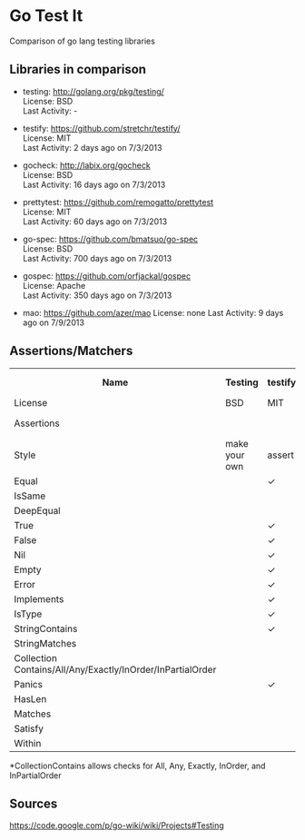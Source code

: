 # Go Test It

Comparison of go lang testing libraries

## Libraries in comparison

*   testing: http://golang.org/pkg/testing/  
    License: BSD  
	Last Activity: -  
	
*   testify: https://github.com/stretchr/testify/  
    License: MIT  
	Last Activity: 2 days ago on 7/3/2013
	
*   gocheck: http://labix.org/gocheck  
    License: BSD  
	Last Activity: 16 days ago on 7/3/2013
	
*   prettytest: https://github.com/remogatto/prettytest  
    License: MIT  
	Last Activity: 60 days ago on 7/3/2013
	
*   go-spec: https://github.com/bmatsuo/go-spec  
    License: BSD  
	Last Activity: 700 days ago on 7/3/2013
	
*   gospec: https://github.com/orfjackal/gospec  
    License: Apache  
	Last Activity: 350 days ago on 7/3/2013

*   mao: https://github.com/azer/mao
    License: none
    Last Activity: 9 days ago on 7/9/2013

## Assertions/Matchers

<table><tbody><tr><th>Name</th><th>Testing</th><th>testify</th><th>gocheck</th><th>prettytest</th><th>go-spec</th><th>gospec</th><th>mao</th></tr><tr><td>License</td><td>BSD</td><td>MIT</td><td>BSD</td><td>MIT</td><td>BSD</td><td>Apache</td><td>none</td></tr><tr><td>Assertions</td><td> </td><td> </td><td> </td><td>uses gocheck</td><td> </td><td> </td><td> </td></tr><tr><td>Style</td><td>make your own</td><td>assert</td><td>spec</td><td>spec</td><td>spec</td><td>spec</td><td>spec</td></tr><tr><td>Equal</td><td> </td><td>✓</td><td>✓</td><td>✓</td><td>✓</td><td>✓</td><td>✓</td></tr><tr><td>IsSame</td><td> </td><td> </td><td> </td><td> </td><td> </td><td>✓</td><td> </td></tr><tr><td>DeepEqual</td><td> </td><td> </td><td>✓</td><td>✓</td><td> </td><td> </td><td> </td></tr><tr><td>True</td><td> </td><td>✓</td><td> </td><td> </td><td> </td><td>✓</td><td> </td></tr><tr><td>False</td><td> </td><td>✓</td><td> </td><td> </td><td> </td><td>✓</td><td> </td></tr><tr><td>Nil</td><td> </td><td>✓</td><td>✓</td><td>✓</td><td> </td><td>✓</td><td>✓</td></tr><tr><td>Empty</td><td> </td><td>✓</td><td> </td><td> </td><td> </td><td> </td><td> </td></tr><tr><td>Error</td><td> </td><td>✓</td><td>✓</td><td>✓</td><td>✓</td><td> </td><td> </td></tr><tr><td>Implements</td><td> </td><td>✓</td><td>✓</td><td>✓</td><td> </td><td> </td><td> </td></tr><tr><td>IsType</td><td> </td><td>✓</td><td>✓</td><td>✓</td><td> </td><td> </td><td> </td></tr><tr><td>StringContains</td><td> </td><td>✓</td><td> </td><td> </td><td> </td><td> </td><td> </td></tr><tr><td>StringMatches</td><td> </td><td> </td><td>✓</td><td>✓</td><td> </td><td> </td><td> </td></tr><tr><td>Collection Contains/All/Any/Exactly/InOrder/InPartialOrder</td><td> </td><td> </td><td> </td><td> </td><td> </td><td>✓</td><td> </td></tr><tr><td>Panics</td><td> </td><td>✓</td><td>✓</td><td>✓</td><td>✓</td><td> </td><td> </td></tr><tr><td>HasLen</td><td> </td><td> </td><td>✓</td><td>✓</td><td> </td><td> </td><td> </td></tr><tr><td>Matches</td><td> </td><td> </td><td>✓</td><td>✓</td><td> </td><td> </td><td> </td></tr><tr><td>Satisfy</td><td> </td><td> </td><td> </td><td> </td><td>✓</td><td>✓</td><td> </td></tr><tr><td>Within</td><td> </td><td> </td><td> </td><td> </td><td> </td><td>✓</td><td> </td></tr></tbody></table>

*CollectionContains allows checks for All, Any, Exactly, InOrder, and InPartialOrder

## Sources

https://code.google.com/p/go-wiki/wiki/Projects#Testing